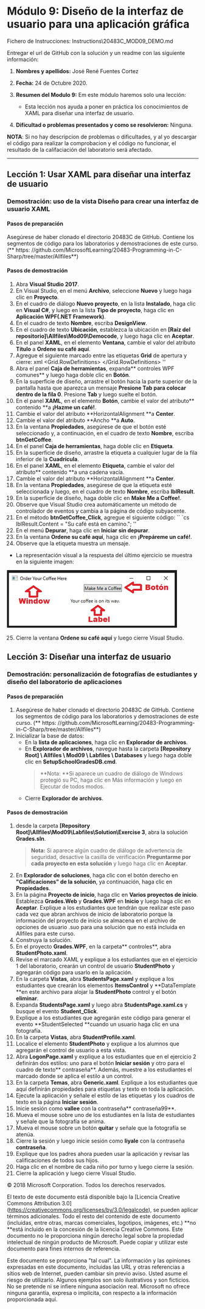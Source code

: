 # Módulo 9: Diseño de la interfaz de usuario para una aplicación gráfica


Fichero de Instrucciones: Instructions\20483C_MOD09_DEMO.md

Entregar el url de GitHub con la solución y un readme con las siguiente información:

1. **Nombres y apellidos:** José René Fuentes Cortez
2. **Fecha:** 24 de Octubre 2020.
3. **Resumen del Modulo 9:** Em este módulo haremos solo una lección:
    -  Esta lección nos ayuda a poner en práctica los conocimientos de XAML para diseñar una interfaz de usuario.


4. **Dificultad o problemas presentados y como se resolvieron:** Ninguna.

**NOTA**: Si no hay descripcion de problemas o dificultades, y al yo descargar el código para realizar la comprobacion y el código no funcionar, el resultado de la califaciación del laboratorio será afectado.

---

## Lección 1: Usar XAML para diseñar una interfaz de usuario

### Demostración: uso de la vista Diseño para crear una interfaz de usuario XAML

#### Pasos de preparación

Asegúrese de haber clonado el directorio 20483C de GitHub. Contiene los segmentos de código para los laboratorios y demostraciones de este curso. (** https: //github.com/MicrosoftLearning/20483-Programming-in-C-Sharp/tree/master/Allfiles**)

#### Pasos de demostración

1. Abra **Visual Studio 2017**.
2. En Visual Studio, en el menú **Archivo**, seleccione **Nuevo** y luego haga clic en **Proyecto**.
3. En el cuadro de diálogo **Nuevo proyecto**, en la lista **Instalado**, haga clic en **Visual C\#**, y luego en la lista **Tipo de proyecto**, haga clic en **Aplicación WPF(.NET Framework)**.
4. En el cuadro de texto **Nombre**, escriba **DesignView**.
5. En el cuadro de texto **Ubicación**, establezca la ubicación en **[Raíz del repositorio]\\Allfiles\\Mod09\\Democode**, y luego haga clic en **Aceptar**.
6. En el panel **XAML**, en el elemento **Ventana**, cambie el valor del atributo **Título** a **Ordene su café aquí**.
7. Agregue el siguiente marcado entre las etiquetas **Grid** de apertura y cierre:
    xml
    <Grid.RowDefinitions>
       <RowDefinition Height = "Auto" />
       <RowDefinition Height = "*" />
    </Grid.RowDefinitions>
    ''
8. Abra el panel **Caja de herramientas**, expanda** controles WPF comunes** y luego haga doble clic en **Botón**.
9. En la superficie de diseño, arrastre el botón hacia la parte superior de la pantalla hasta que aparezca un mensaje **Presione Tab para colocar dentro de la fila 0**. Presione **Tab** y luego suelte el botón.
10. En el panel **XAML**, en el elemento **Botón**, cambie el valor del atributo** contenido **a **¡Hazme un café!**.
11. Cambie el valor del atributo **HorizontalAlignment **a **Center**.
12. Cambie el valor del atributo **Ancho **a **Auto**.
13. En la ventana **Propiedades**, asegúrese de que el botón esté seleccionado y, a continuación, en el cuadro de texto **Nombre**, escriba **btnGetCoffee**.
14. En el panel **Caja de herramientas**, haga doble clic en **Etiqueta**.
15. En la superficie de diseño, arrastre la etiqueta a cualquier lugar de la fila inferior de la **Cuadrícula**.
16. En el panel **XAML**, en el elemento **Etiqueta**, cambie el valor del atributo** contenido **a una cadena vacía.
17. Cambie el valor del atributo **HorizontalAlignment **a **Center**.
18. En la ventana **Propiedades**, asegúrese de que la etiqueta esté seleccionada y luego, en el cuadro de texto **Nombre**, escriba **lblResult**.
19. En la superficie de diseño, haga doble clic en **Make Me a Coffee!**.
20. Observe que Visual Studio crea automáticamente un método de controlador de eventos y cambia a la página de código subyacente.
21. En el método **btnGetCoffee_Click**, agregue el siguiente código:
    `` `cs
    lblResult.Content = "Su café está en camino.";
    ''
22. En el menú **Depurar**, haga clic en **Iniciar sin depurar**.
23. En la ventana **Ordene su café aquí**, haga clic en **¡Prepáreme un café!**.
24. Observe que la etiqueta muestra un mensaje.

- La representación visual a la respuesta del último ejercicio se muestra en la siguiente imagen:

 ![alt text](./Images/Fig-5-WPF-Coffee.jpg "Resultado de la aplicación Order Your Coffee Here !!!")

25. Cierre la ventana **Ordene su café aquí** y luego cierre Visual Studio.

## Lección 3: Diseñar una interfaz de usuario

### Demostración: personalización de fotografías de estudiantes y diseño del laboratorio de aplicaciones

#### Pasos de preparación

1. Asegúrese de haber clonado el directorio 20483C de GitHub. Contiene los segmentos de código para los laboratorios y demostraciones de este curso. (** https: //github.com/MicrosoftLearning/20483-Programming-in-C-Sharp/tree/master/Allfiles**)
2. Inicializar la base de datos:
    - En la **lista de aplicaciones**, haga clic en **Explorador de archivos**.
    - En **Explorador de archivos**, navegue hasta la carpeta **[Repository Root] \ Allfiles \ Mod09 \ Labfiles \ Databases** y luego haga doble clic en **SetupSchoolGradesDB.cmd**.
        > **Nota: **Si aparece un cuadro de diálogo de Windows protegió su PC, haga clic en Más información y luego en Ejecutar de todos modos.
    - Cierre **Explorador de archivos**.

#### Pasos de demostración

1. desde la carpeta **[Repository Root]\Allfiles\Mod09\Labfiles\Solution\Exercise 3**, abra la solución **Grades.sln**.
    > **Nota:** Si aparece algún cuadro de diálogo de advertencia de seguridad, desactive la casilla de verificación **Preguntarme por cada proyecto en esta solución** y luego haga clic en **Aceptar**.
2. En **Explorador de soluciones**, haga clic con el botón derecho en **"Calificaciones" de la solución**, ya continuación, haga clic en **Propiedades**.
3. En la página **Proyecto de inicio**, haga clic en **Varios proyectos de inicio**. Establezca **Grades.Web** y **Grades.WPF** en **Inicio** y luego haga clic en **Aceptar**.
    Explique a los estudiantes que tendrán que realizar este paso cada vez que abran archivos de inicio de laboratorio porque la información del proyecto de inicio se almacena en el archivo de opciones de usuario .suo para una solución que no está incluida en Allfiles para este curso.
4. Construya la solución.
5. En el proyecto **Grades.WPF**, en la carpeta** controles**, abra **StudentPhoto.xaml**.
6. Revise el marcado XAML y explique a los estudiantes que en el ejercicio 1 del laboratorio, crearán un control de usuario **StudentPhoto** y agregarán código para usarlo en la aplicación.
7. En la carpeta **Vistas**, abra **StudentsPage.xaml** y explique a los estudiantes que crearán los elementos **ItemsControl** y **DataTemplate **en este archivo para alojar la **StudentPhoto** control y el botón **eliminar**.
8. Expanda **StudentsPage.xaml** y luego abra **StudentsPage.xaml.cs** y busque el evento **Student_Click**.
9. Explique a los estudiantes que agregarán este código para generar el evento **StudentSelected **cuando un usuario haga clic en una fotografía.
10. En la carpeta **Vistas**, abra **StudentProfile.xaml**.
11. Localice el elemento **StudentPhoto** y explique a los alumnos que agregarán el control de usuario a esta vista.
12. Abra **LogonPage.xaml** y explique a los estudiantes que en el ejercicio 2 definirán dos estilos: uno para el botón **Iniciar sesión** y otro para el cuadro de texto** contraseña**. Además, muestre a los estudiantes el marcado donde se aplica el estilo a un control.
13. En la carpeta **Temas**, abra **Generic.xaml**. Explique a los estudiantes que aquí definirán propiedades para etiquetas y texto en toda la aplicación.
14. Ejecute la aplicación y señale el estilo de las etiquetas y los cuadros de texto en la página **Iniciar sesión**.
15. Inicie sesión como **vallee** con la contraseña** contraseña99**.
16. Mueva el mouse sobre uno de los estudiantes en la lista de estudiantes y señale que la fotografía se anima.
17. Mueva el mouse sobre un botón **quitar** y señale que la fotografía se atenúa.
18. Cierre la sesión y luego inicie sesión como **liyale** con la contraseña **contraseña**.
19. Explique que los padres ahora pueden usar la aplicación y revisar las calificaciones de todos sus hijos.
20. Haga clic en el nombre de cada niño por turno y luego cierre la sesión.
21. Cierre la aplicación y luego cierre Visual Studio.

© 2018 Microsoft Corporation. Todos los derechos reservados.

El texto de este documento está disponible bajo la [Licencia Creative Commons Attribution 3.0] (https://creativecommons.org/licenses/by/3.0/legalcode), se pueden aplicar términos adicionales. Todo el resto del contenido de este documento (incluidas, entre otras, marcas comerciales, logotipos, imágenes, etc.) **no **está incluido en la concesión de la licencia Creative Commons. Este documento no le proporciona ningún derecho legal sobre la propiedad intelectual de ningún producto de Microsoft. Puede copiar y utilizar este documento para fines internos de referencia.

Este documento se proporciona "tal cual". La información y las opiniones expresadas en este documento, incluidas las URL y otras referencias a sitios web de Internet, pueden cambiar sin previo aviso. Usted asume el riesgo de utilizarlo. Algunos ejemplos son solo ilustrativos y son ficticios. No se pretende ni se infiere ninguna asociación real. Microsoft no ofrece ninguna garantía, expresa o implícita, con respecto a la información proporcionada aquí.